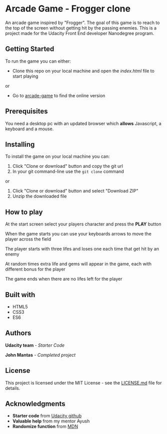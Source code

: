 # Arcade Game - Frogger clone
An arcade game inspired by "Frogger". The goal of this game is to reach to the top of the screen without getting hit by the passing enemies.
This is a project made for the Udacity Front End developer Nanodegree program.

## Getting Started
To run the game you can either:

* Clone this repo on your local machine and open the _index.html_ file to start playing

or

* Go to [arcade-game](https://john-mantas.github.io/arcade-game/) to find the online version

## Prerequisites
You need a desktop pc with an updated browser which **allows** Javascript, a keyboard and a mouse.

## Installing
To install the game on your local machine you can:

1. Click "Clone or download" button and copy the git url
2. In your git command-line use the `git clone` command

or

1. Click "Clone or download" button and select "Download ZIP"
2. Unzip the downloaded file

## How to play
At the start screen select your players character and press the **PLAY** button

When the game starts you can use your keyboards arrows to move the player across the field

The player starts with three lifes and loses one each time that get hit by an enemy

At random times extra life and gems will appear in the game, each with different bonus for the player

The game ends when there are no lifes left for the player

## Built with
* HTML5
* CSS3
* ES6

## Authors
**Udacity team** - *Starter Code*

**John Mantas** - *Completed project*

## License
This project is licensed under the MIT License - see the [LICENSE.md](LICENSE.md) file for details.

## Acknowledgments
* **Starter code** from [Udacity github](https://github.com/udacity/frontend-nanodegree-arcade-game)
* **Valuable help** from my mentor Ayush
* **Randomize function** from [MDN](https://developer.mozilla.org/en-US/docs/Web/JavaScript/Reference/Global_Objects/Math/random)
